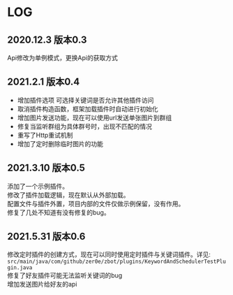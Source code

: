 # LOG  
## 2020.12.3 版本0.3   
Api修改为单例模式，更换Api的获取方式   
## 2021.2.1 版本0.4   
- 增加插件选项 可选择关键词是否允许其他插件访问  
- 取消插件构造函数，框架加载插件时自动进行初始化  
- 增加图片发送功能，现在可以使用url发送单张图片到群组  
- 修复当监听群组为具体群号时，出现不匹配的情况  
- 重写了Http重试机制  
- 增加了定时删除临时图片的功能  
## 2021.3.10 版本0.5
添加了一个示例插件。  
修改了插件加载逻辑，现在默认从外部加载。  
配置文件与插件外置，项目内部的文件仅做示例保留，没有作用。  
修复了几处不知道有没有修复的bug。  

## 2021.5.31 版本0.6
修改定时插件的创建方式，现在可以同时使用定时插件与关键词插件。详见:  
`src/main/java/com/github/zer0e/zbot/plugins/KeywordAndSchedulerTestPlugin.java`  
修复了好友插件可能无法监听关键词的bug  
增加发送图片给好友的api  
